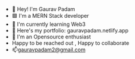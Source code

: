 - 👋 Hey! I'm Gaurav Padam
- 🟩 I'm a MERN Stack developer
- 🌱 I'm currently learning Web3
- 👀 Here's my portfolio: gauravpadam.netlify.app
- 💯 I'm an Opensource enthusiast
- Happy to be reached out , Happy to collaborate
- 📫gauravpadam2@gmail.com



<!---
Gauravpadam/Gauravpadam is a ✨ special ✨ repository because its `README.md` (this file) appears on your GitHub profile.
You can click the Preview link to take a look at your changes.
--->
